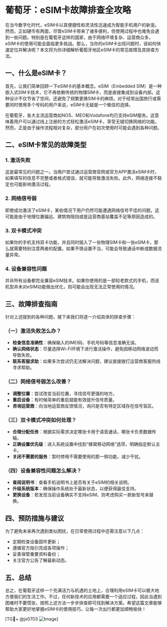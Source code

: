 # 葡萄牙：eSIM卡故障排查全攻略

在当今数字化时代，eSIM卡以其便捷性和灵活性迅速成为智能手机用户的新宠。然而，正如硬币有两面，尽管eSIM卡带来了诸多便利，但使用过程中也难免会遇到一些问题。特别是在葡萄牙这样的国家，由于网络环境复杂、运营商众多，eSIM卡的使用可能会面临更多挑战。那么，当你的eSIM卡出现问题时，该如何快速定位并解决呢？本文将为你详细解析葡萄牙地区eSIM卡的常见故障及其排查方法。

## 一、什么是eSIM卡？

首先，让我们简单回顾一下eSIM卡的基本概念。eSIM（Embedded SIM）是一种嵌入式SIM卡技术，它不再依赖传统的物理SIM卡，而是直接集成到设备内部。这种设计不仅节省了空间，还避免了频繁更换SIM卡的麻烦。对于经常出国旅行或需要同时使用多个号码的用户来说，eSIM卡无疑是一个极佳的选择。

在葡萄牙，各大主流运营商如NOS、MEO和Vodafone均已支持eSIM服务。这意味着用户可以通过线上注册的方式轻松激活eSIM卡，享受无缝切换网络的功能。然而，正是由于操作流程相对复杂，部分用户在初次使用时可能会遇到各种问题。

## 二、eSIM卡常见的故障类型

### 1. 激活失败

这是最常见的问题之一。当用户尝试通过运营商官网或官方APP激活eSIM卡时，如果填写的信息不完整或者格式错误，就可能导致激活失败。此外，网络连接不稳定也可能影响激活过程。

### 2. 网络信号弱

即使成功激活了eSIM卡，某些情况下用户仍然可能遭遇网络信号不佳的问题。这可能是由于地理位置偏远、建筑物阻挡或是运营商基站覆盖不足等原因造成的。

### 3. 双卡模式冲突

如果你的手机支持双卡功能，并且同时插入了一张物理SIM卡和一张eSIM卡，那么就需要特别注意两者的配置。如果不慎设置不当，可能会导致通话中断或数据流量异常。

### 4. 设备兼容性问题

并非所有设备都完全兼容eSIM技术。如果你使用的是一部较老款式的手机，而该机型并未对eSIM功能做出优化，则可能会出现无法正常使用的情况。

## 三、故障排查指南

针对上述提到的各种问题，接下来我们将逐一介绍具体的排查步骤：

### （一）激活失败怎么办？

- **检查信息准确性**：确保输入的IMEI码、手机号码等信息准确无误。
- **确认网络状态**：尽量选择Wi-Fi环境下进行激活操作，避免因移动网络波动而导致失败。
- **联系客服求助**：如果多次尝试仍无法解决问题，建议直接拨打运营商客服热线寻求帮助。

### （二）网络信号弱怎么改善？

- **调整位置**：尝试改变当前位置，寻找信号更强的地方。
- **重启设备**：有时候简单的重启就能有效提升信号质量。
- **咨询运营商**：向当地运营商反馈情况，询问是否有特定区域存在信号盲区。

### （三）双卡模式冲突如何处理？

- **合理分配任务**：根据实际需求决定哪张卡用于语音通话，哪张卡负责数据传输。
- **正确设置优先级**：进入系统设置中找到“蜂窝移动网络”选项，明确指定默认主卡。
- **关闭不需要的服务**：暂时停用不需要使用的那一侧功能，减少干扰。

### （四）设备兼容性问题怎么解决？

- **查阅说明书**：查看手机说明书上是否有关于eSIM的相关说明。
- **升级系统版本**：确保操作系统处于最新状态，以便获得最佳支持。
- **更换设备**：若发现当前设备确实不支持eSIM，则考虑购买一款新型号来替换。

## 四、预防措施与建议

为了避免未来再次遇到类似困扰，在日常使用过程中还需注意以下几点：

- 定期检查设备固件更新；
- 遵循官方指引完成各项操作；
- 妥善保管重要资料备份；
- 关注官方公告了解最新动态。

## 五、总结

总之，在葡萄牙这样一个充满活力与机遇的土地上，合理利用eSIM卡可以极大地方便我们的生活工作。不过，任何新技术的应用都需要一个适应过程，因此当遇到困难时不要慌张，按照上述方法一步步排查即可找到解决方案。希望这篇文章能够帮助大家更好地掌握eSIM卡的使用技巧，让每一次出行都更加顺畅愉快！

[TG💪+ @jx0703 ![Image](https://github.com/user-attachments/assets/dbca1d08-cadb-493c-b0ec-ad6f7a83f270)]